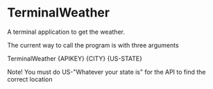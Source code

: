 # TerminalWeather
A terminal application to get the weather.

The current way to call the program is with three arguments

TerminalWeather {APIKEY} {CITY} {US-STATE}

Note! You must do US-"Whatever your state is" for the API to find the correct location
